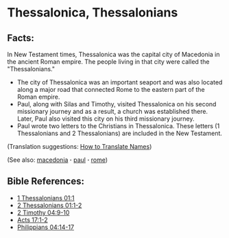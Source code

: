 # Thessalonica, Thessalonians #

## Facts: ##

In New Testament times, Thessalonica was the capital city of Macedonia in the ancient Roman empire. The people living in that city were called the "Thessalonians."

* The city of Thessalonica was an important seaport and was also located along a major road that connected Rome to the eastern part of the Roman empire.
* Paul, along with Silas and Timothy, visited Thessalonica on his second missionary journey and as a result, a church was established there. Later, Paul also visited this city on his third missionary journey.
* Paul wrote two letters to the Christians in Thessalonica. These letters (1 Thessalonians and 2 Thessalonians) are included in the New Testament.

(Translation suggestions: [How to Translate Names](https://git.door43.org/Door43/en-ta-translate-vol1/src/master/content/translate_names.md))

(See also: [macedonia](../other/macedonia.md) **·** [paul](../other/paul.md) **·** [rome](../other/rome.md))

## Bible References: ##

* [1 Thessalonians 01:1](https://door43.org/en/bible/notes/1th/01/01)
* [2 Thessalonians 01:1-2](https://door43.org/en/bible/notes/2th/01/01)
* [2 Timothy 04:9-10](https://door43.org/en/bible/notes/2ti/04/09)
* [Acts 17:1-2](https://door43.org/en/bible/notes/act/17/01)
* [Philippians 04:14-17](https://door43.org/en/bible/notes/php/04/14)

